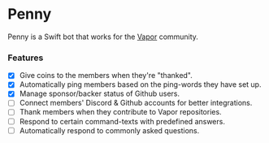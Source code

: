 # Penny

Penny is a Swift bot that works for the [Vapor](https://vapor.codes) community.

### Features
* [x] Give coins to the members when they're "thanked".
* [x] Automatically ping members based on the ping-words they have set up.
* [x] Manage sponsor/backer status of Github users.
* [ ] Connect members' Discord & Github accounts for better integrations.
* [ ] Thank members when they contribute to Vapor repositories.
* [ ] Respond to certain command-texts with predefined answers.
* [ ] Automatically respond to commonly asked questions.
